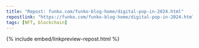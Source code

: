 ```yaml
---
title: "Repost: funko.com/funko-blog-home/digital-pop-in-2024.html"
repostlink: "https://funko.com/funko-blog-home/digital-pop-in-2024.html"
tags: [NFT, blockchain]
---
```


{% include embed/linkpreview-repost.html %}
